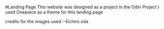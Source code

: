 #Landing Page
This website was designed as a project in the Odin Project
I used Onepiece as a theme for this landing page

credits for the images used :-Eichiro oda